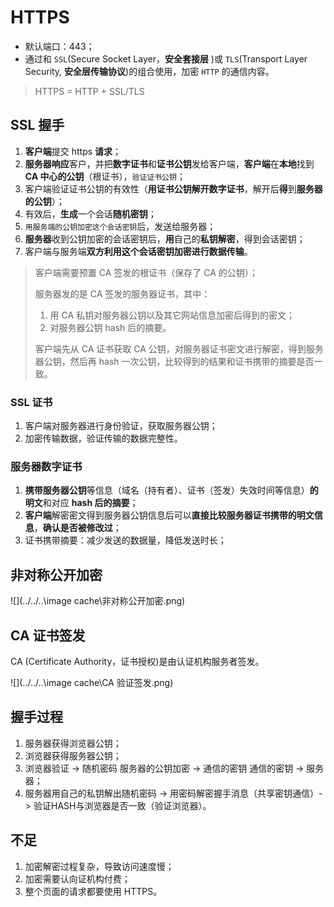 # HTTPS

- 默认端口：443；
- 通过和 `SSL`(Secure Socket Layer，**安全套接层** )或 `TLS`(Transport Layer Security, **安全层传输协议**)的组合使用，加密 `HTTP` 的通信内容。

> HTTPS = HTTP + SSL/TLS

## SSL 握手

1. **客户端**提交 https **请求**；
2. **服务器响应**客户，并把**数字证书**和**证书公钥**发给客户端，**客户端**在**本地**找到 **CA 中心的公钥**（根证书），`验证证书公钥`；
3. 客户端验证证书公钥的有效性（**用证书公钥解开数字证书**，解开后**得**到**服务器的公钥**）；
4. 有效后，**生成**一个会话**随机密钥**；
5. `用服务端的公钥加密这个会话密钥`后，发送给服务器；
6. **服务器**收到公钥加密的会话密钥后，**用**自己的**私钥解密**，得到会话密钥；
7. 客户端与服务端**双方利用这个会话密钥加密进行数据传输**。

> 客户端需要预置 CA 签发的根证书（保存了 CA 的公钥）；
>
> 服务器发的是 CA 签发的服务器证书，其中：
>
> 1. 用 CA 私钥对服务器公钥以及其它网站信息加密后得到的密文；
> 2. 对服务器公钥 hash 后的摘要。
>
> 客户端先从 CA 证书获取 CA 公钥，对服务器证书密文进行解密，得到服务器公钥，然后再 hash 一次公钥，比较得到的结果和证书携带的摘要是否一致。

### SSL 证书

1. 客户端对服务器进行身份验证，获取服务器公钥；
2. 加密传输数据，验证传输的数据完整性。

### 服务器数字证书

1. **携带服务器公钥**等信息（域名（持有者）、证书（签发）失效时间等信息）**的明文**和对应 **hash 后的摘要**；
2. **客户端**解密密文得到服务器公钥信息后可以**直接比较服务器证书携带的明文信息**，**确认是否被修改过**；
3. 证书携带摘要：减少发送的数据量，降低发送时长；

## 非对称公开加密

![](../../..\image cache\非对称公开加密.png)

## CA 证书签发

CA (Certificate Authority，证书授权)是由认证机构服务者签发。

![](../../..\image cache\CA 验证签发.png)

## 握手过程

1. 服务器获得浏览器公钥；
2. 浏览器获得服务器公钥；
3. 浏览器验证 -> 随机密码 服务器的公钥加密 -> 通信的密钥 通信的密钥 -> 服务器；
4. 服务器用自己的私钥解出随机密码 -> 用密码解密握手消息（共享密钥通信）-> 验证HASH与浏览器是否一致（验证浏览器）。

## 不足

1. 加密解密过程复杂，导致访问速度慢；
2. 加密需要认向证机构付费；
3. 整个页面的请求都要使用 HTTPS。